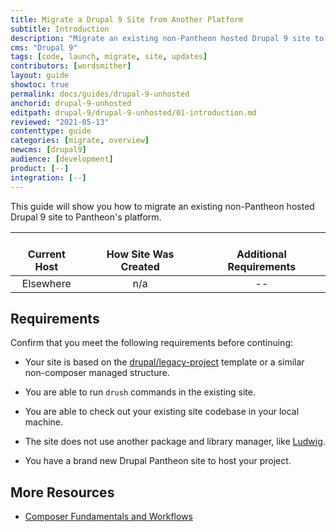 ```yaml
---
title: Migrate a Drupal 9 Site from Another Platform
subtitle: Introduction
description: "Migrate an existing non-Pantheon hosted Drupal 9 site to Pantheon"
cms: "Drupal 9"
tags: [code, launch, migrate, site, updates]
contributors: [wordsmither]
layout: guide
showtoc: true
permalink: docs/guides/drupal-9-unhosted
anchorid: drupal-9-unhosted
editpath: drupal-9/drupal-9-unhosted/01-introduction.md
reviewed: "2021-05-13"
contenttype: guide
categories: [migrate, overview]
newcms: [drupal9]
audience: [development]
product: [--]
integration: [--]
---
```


This guide will show you how to migrate an existing non-Pantheon hosted Drupal 9 site to Pantheon's platform.

| <i class="fa fa-cloud"></i><br/> Current Host | <i class="fa fa-wrench"></i><br/> How Site Was Created <Popover title="Site Creation" content="What is the method you used to create the site?" /> | <i class="fa fa-exclamation-circle"></i><br/> Additional Requirements <Popover title="Additional Requirements" content="Any other features that must be in place, or that are desired." /> |
|:---------------------------------------------:|:--------------------------------------------------------------------------------------------------------------------------------------------------:|:------------------------------------------------------------------------------------------------------------------------------------------------------------------------------------------:|
|                   Elsewhere                   |                                                                        n/a                                                                         |                                                                                             --                                                                                             |

<Partial file="drupal-9/see-landing.md" />

<Partial file="drupal-9/commit-history.md" />

## Requirements

Confirm that you meet the following requirements before continuing:

- Your site is based on the [drupal/legacy-project](https://github.com/drupal/legacy-project/blob/9.1.x/composer.json) template or a similar non-composer managed structure.

- You are able to run `drush` commands in the existing site.

- You are able to check out your existing site codebase in your local machine.

- The site does not use another package and library manager, like [Ludwig](https://www.drupal.org/project/ludwig).

- You have a brand new Drupal Pantheon site to host your project.

## More Resources

- [Composer Fundamentals and Workflows](/guides/composer)
